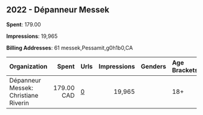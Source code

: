 ## 2022 - Dépanneur Messek 
**Spent**: 179.00

**Impressions**: 19,965

**Billing Addresses**: 61 messek,Pessamit,g0h1b0,CA

|Organization|Spent|Urls|Impressions|Genders|Age Brackets|Country Codes|
|:---|---:|:---|---:|:---|:---|:---|
|Dépanneur Messek: Christiane Riverin|179.00 CAD|[0](https://www.snap.com/political-ads/asset/d23ae045e408b949bd0b4b8065f8e316a1af9606f4ec558318d855720833cbb5?mediaType=jpeg)|19,965||18+|canada|
